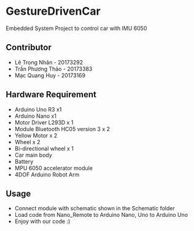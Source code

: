# GestureDrivenCar
Embedded System Project to control car with IMU 6050

**Contributor**
-
- Lê Trọng Nhân - 20173292
- Trần Phương Thảo - 20173383
- Mạc Quang Huy - 20173169

**Hardware Requirement**
-
- Arduino Uno R3 x1
- Arduino Nano x1
- Motor Driver L293D x 1
- Module Bluetooth HC05 version 3 x 2
- Yellow Motor x 2
- Wheel x 2
- Bi-directional wheel x 1
- Car main body
- Battery
- MPU 6050 accelerator module
- 4DOF Arduino Robot Arm

**Usage**
-
- Connect module with schematic shown in the Schematic folder
- Load code from Nano_Remote to Arduino Nano, Uno to Arduino Uno
- Enjoy with our code :)

